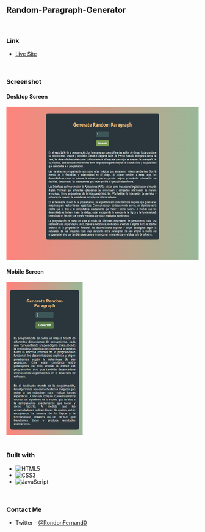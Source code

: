 ## Random-Paragraph-Generator

<br>

### Link

- [Live Site](https://linen220-random-paragraph-generator.netlify.app/)

<br>

### Screenshot

<div align="left">
<h4>Desktop Screen</h4>
<img src="./img/screenshot_1.png" width="600" height="400"/>
<h4>Mobile Screen</h3>
<img src="./img/screenshot_2.png" width="200" height="400"/>
</div>

<br>

### Built with

- ![HTML5](https://img.shields.io/badge/html5-%23E34F26.svg?style=for-the-badge&logo=html5&logoColor=white)   
- ![CSS3](https://img.shields.io/badge/css3-%231572B6.svg?style=for-the-badge&logo=css3&logoColor=white)
- ![JavaScript](https://img.shields.io/badge/Javascript-F7DF1E.svg?style=for-the-badge&logo=javascript&logoColor=black)&nbsp;

<br>

### Contact Me

- Twitter - [@RondonFernand0](https://twitter.com/RondonFernand0)

<br>